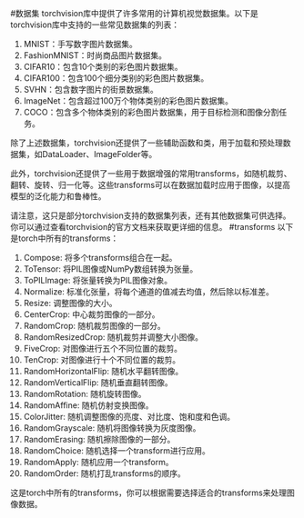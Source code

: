 #数据集
torchvision库中提供了许多常用的计算机视觉数据集。以下是torchvision库中支持的一些常见数据集的列表：

1.  MNIST：手写数字图片数据集。
2.  FashionMNIST：时尚商品图片数据集。
3.  CIFAR10：包含10个类别的彩色图片数据集。
4.  CIFAR100：包含100个细分类别的彩色图片数据集。
5.  SVHN：包含数字图片的街景数据集。
6.  ImageNet：包含超过100万个物体类别的彩色图片数据集。
7.  COCO：包含多个物体类别的彩色图片数据集，用于目标检测和图像分割任务。

除了上述数据集，torchvision还提供了一些辅助函数和类，用于加载和预处理数据集，如DataLoader、ImageFolder等。

此外，torchvision还提供了一些用于数据增强的常用transforms，如随机裁剪、翻转、旋转、归一化等。这些transforms可以在数据加载时应用于图像，以提高模型的泛化能力和鲁棒性。

请注意，这只是部分torchvision支持的数据集列表，还有其他数据集可供选择。你可以通过查看torchvision的官方文档来获取更详细的信息。
#transforms
以下是torch中所有的transforms：

1.  Compose: 将多个transforms组合在一起。
2.  ToTensor: 将PIL图像或NumPy数组转换为张量。
3.  ToPILImage: 将张量转换为PIL图像对象。
4.  Normalize: 标准化张量，将每个通道的值减去均值，然后除以标准差。
5.  Resize: 调整图像的大小。
6.  CenterCrop: 中心裁剪图像的一部分。
7.  RandomCrop: 随机裁剪图像的一部分。
8.  RandomResizedCrop: 随机裁剪并调整大小图像。
9.  FiveCrop: 对图像进行五个不同位置的裁剪。
10.  TenCrop: 对图像进行十个不同位置的裁剪。
11.  RandomHorizontalFlip: 随机水平翻转图像。
12.  RandomVerticalFlip: 随机垂直翻转图像。
13.  RandomRotation: 随机旋转图像。
14.  RandomAffine: 随机仿射变换图像。
15.  ColorJitter: 随机调整图像的亮度、对比度、饱和度和色调。
16.  RandomGrayscale: 随机将图像转换为灰度图像。
17.  RandomErasing: 随机擦除图像的一部分。
18.  RandomChoice: 随机选择一个transform进行应用。
19.  RandomApply: 随机应用一个transform。
20.  RandomOrder: 随机打乱transforms的顺序。

这是torch中所有的transforms，你可以根据需要选择适合的transforms来处理图像数据。